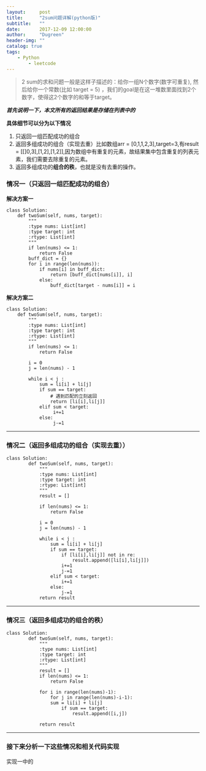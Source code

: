 ```yaml
---
layout:     post
title:      "2sum问题详解(python版)"
subtitle:   ""
date:       2017-12-09 12:00:00
author:     "Dugreen"
header-img: ""
catalog: true
tags:
    - Python
		- leetcode
---
```



> 2 sum的求和问题一般是这样子描述的：给你一组N个数字(数字可重复), 然后给你一个常数(比如 target = 5) ，我们的goal是在这一堆数里面找到2个数字，使得这2个数字的和等于target。

***首先说明一下，本文所有的返回结果是存储在列表中的***

**具体细节可以分为以下情况**

1. 只返回一组匹配成功的组合
2. 返回多组成功的组合（实现去重）比如数组arr = [0,1,1,2,3],target=3,有result = [[]0,3],[1,2],[1,2]],因为数组中有重复的元素，故结果集中包含重复的列表元素，我们需要去除重复的元素。
3. 返回多组成功的**组合的秩**，也就是没有去重的操作。

### 情况一（只返回一组匹配成功的组合）

**解决方案一**

	class Solution:
	    def twoSum(self, nums, target):
	        """
	        :type nums: List[int]
	        :type target: int
	        :rtype: List[int]
	        """
	        if len(nums) <= 1:
	            return False
	        buff_dict = {}
	        for i in range(len(nums)):
	            if nums[i] in buff_dict:
	                return [buff_dict[nums[i]], i]
	            else:
	                buff_dict[target - nums[i]] = i

**解决方案二**

	class Solution:
	    def twoSum(self, nums, target):
	        """
	        :type nums: List[int]
	        :type target: int
	        :rtype: List[int]
	        """
	        if len(nums) <= 1:
	            return False

	        i = 0
	        j = len(nums) - 1

	        while i < j :
		        sum = li[i] + li[j]
		        if sum == target:
		            # 遇到匹配的立刻返回
		            return [li[i],li[j]]
		        elif sum < target:
		             i+=1
		        else:
		             j-=1


-----------


### 情况二（返回多组成功的组合（实现去重））

	class Solution:
		    def twoSum(self, nums, target):
		        """
		        :type nums: List[int]
		        :type target: int
		        :rtype: List[int]
		        """
		        result = []

		        if len(nums) <= 1:
		            return False

		        i = 0
		        j = len(nums) - 1

		        while i < j :
			        sum = li[i] + li[j]
			        if sum == target:
			            if [li[i],li[j]] not in re:
			                result.append([li[i],li[j]])
			            i+=1
			            j-=1
			        elif sum < target:
			            i+=1
			        else:
			            j-=1
			    return result

---------------	             

### 情况三（返回多组成功的**组合的秩**）

	class Solution:
		    def twoSum(self, nums, target):
		        """
		        :type nums: List[int]
		        :type target: int
		        :rtype: List[int]
		        """
		        result = []
		        if len(nums) <= 1:
		            return False

		        for i in range(len(nums)-1):
		        	for j in range(len(nums)-i-1):
		        	sum = li[i] + li[j]
			        	if sum == target:
			                result.append([i,j])

			    return result

--------------

### 接下来分析一下这些情况和相关代码实现

实现一中的
